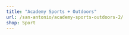 ```yaml
---
title: "Academy Sports + Outdoors"
url: /san-antonio/academy-sports-outdoors-2/
shop: Sport
---
```

